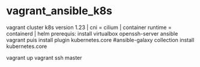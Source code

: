 # vagrant_ansible_k8s
vagrant cluster k8s version 1.23 | cni = cilium | container runtime = containerd | helm
prerequis: install virtualbox openssh-server ansible vagrant 
puis install plugin kubernetes.core
#ansible-galaxy collection install kubernetes.core

vagrant up 
vagrant ssh master 
